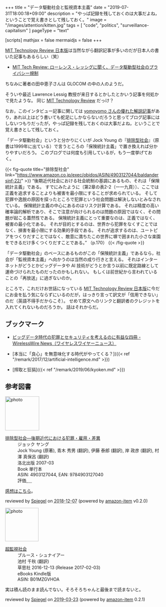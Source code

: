 +++
title = "データ駆動社会と監視資本主義"
date =  "2019-07-31T18:00:18+09:00"
description = "やっぱ記録を残しておくのは大事だよね，ということで覚え書きとして残しておく。"
image = "/images/attention/kitten.jpg"
tags = [ "code", "politics", "surveillance-capitalism" ]
pageType = "text"

[scripts]
  mathjax = false
  mermaidjs = false
+++

[MIT Technology Review 日本版](https://www.technologyreview.jp/)は当然ながら翻訳記事が多いのだが日本人の書いた記事もあるらしい（笑）

- [MIT Tech Review: ローレンス・レッシグに聞く、データ駆動型社会のプライバシー規制](https://www.technologyreview.jp/s/154785/interview-with-lessig-privacy-regulation-in-the-data-driven-society/)

ちなみに著者の田中恵子さんは GLOCOM の中の人のようだ。

そういや最近 Lawrence Lessig 教授が来日するとかしたとかいう記事を何処かで見たような。
同じ [MIT Technology Review](https://www.technologyreview.jp/) だっけ？

なお，このインタビュー記事に関しては [yomoyomo さんの優れた解説記事](https://yamdas.hatenablog.com/entry/20190730/lawrencelessig "ローレンス・レッシグ教授のインタビューがしみじみ興味深い - YAMDAS現更新履歴")があり，あれ以上はどう書いても蛇足にしかならないだろうと思ってブログ記事にはしないつもりだったが，やっぱ記録を残しておくのは大事だよね，ということで覚え書きとして残しておく。

「データ駆動社会」というと分かりにくいが Jock Young の『[排除型社会](https://www.amazon.co.jp/exec/obidos/ASIN/4903127044/baldandersinf-22/)』（原書は1999年に出ている）で言うところの「保険統計主義」で置き換えれば分かりやすいだろう。
このブログでは何度も引用しているが，もう一度挙げておく。

{{< fig-quote title="排除型社会" link="https://www.amazon.co.jp/exec/obidos/ASIN/4903127044/baldandersinf-22/" >}}
<q>後期近代社会における社会統制の基調にあるもの、それは「保険統計主義」である。
すでにみたように〔第2章の表2-2（一一九頁）〕、ここでは正義を追求することよりも被害を最小限にすることが求められている。
そして犯罪や逸脱の原因を探ったところで犯罪という社会問題は解決しないとみなされている。
保険統計主義の中心にあるのはリスク計算である。
それは精度の高い確率論的解析であり、そこで注意が向けられるのは問題の原因ではなく、その問題が起こる蓋然性である。
保険統計主義にとって重要なのは、正義ではなく、被害の最小化である。
それが目的とするのは、世界から犯罪をなくすことではなく、損害を最小限にする効果的手段である。
それが追求するのは、ユートピアをつくりだすことではなく、敵意に満ちたこの世界に塀で囲まれた小さな楽園をできるだけ多くつくりだすことである。</q>
（p.170）
{{< /fig-quote >}}

「データ駆動社会」のベースにあるものがこの「保険統計主義」であるなら，社会が「監視資本主義」へ向かうのは当然の成り行きと言える。
それはインターネットがどうとかビッグデータや AI 技術がどうとか言う以前に既定路線として運命づけられたものだったのかもしれない。
もしくは前世紀から言われていることの「再放送」に過ぎないのか。

ところで，これだけお世話になっている [MIT Technology Review 日本版](https://www.technologyreview.jp/)に今だにお金を払う気にならずにいるのだが，はっきり言って訳文が「信用できない」のだ（英語不得手だからこそ）。
せめて原文へのリンクと翻訳者のクレジットを入れてくれないものだろうか。
話はそれからだ。

## ブックマーク

- [ビッグデータ時代の犯罪とセキュリティを考えるのに有益な四冊 - WirelessWire News（ワイヤレスワイヤーニュース）](https://wirelesswire.jp/2015/04/29831/)

- [本当に「良心」を無意味化する時代がやってくる？]({{< ref "/remark/2017/12/artificial-intelligence.md" >}})
- [搾取と狂狷]({{< ref "/remark/2019/06/kyoken.md" >}})

## 参考図書

<div class="hreview">
  <div class="photo"><a class="item url" href="https://www.amazon.co.jp/%E6%8E%92%E9%99%A4%E5%9E%8B%E7%A4%BE%E4%BC%9A%E2%80%95%E5%BE%8C%E6%9C%9F%E8%BF%91%E4%BB%A3%E3%81%AB%E3%81%8A%E3%81%91%E3%82%8B%E7%8A%AF%E7%BD%AA%E3%83%BB%E9%9B%87%E7%94%A8%E3%83%BB%E5%B7%AE%E7%95%B0-%E3%82%B8%E3%83%A7%E3%83%83%E3%82%AF-%E3%83%A4%E3%83%B3%E3%82%B0/dp/4903127044?SubscriptionId=AKIAJYVUJ3DMTLAECTHA&tag=baldandersinf-22&linkCode=xm2&camp=2025&creative=165953&creativeASIN=4903127044"><img src="https://images-fe.ssl-images-amazon.com/images/I/41uBRNdBygL._SL160_.jpg" width="110" alt="photo"></a></div>
  <dl class="fn">
    <dt><a href="https://www.amazon.co.jp/%E6%8E%92%E9%99%A4%E5%9E%8B%E7%A4%BE%E4%BC%9A%E2%80%95%E5%BE%8C%E6%9C%9F%E8%BF%91%E4%BB%A3%E3%81%AB%E3%81%8A%E3%81%91%E3%82%8B%E7%8A%AF%E7%BD%AA%E3%83%BB%E9%9B%87%E7%94%A8%E3%83%BB%E5%B7%AE%E7%95%B0-%E3%82%B8%E3%83%A7%E3%83%83%E3%82%AF-%E3%83%A4%E3%83%B3%E3%82%B0/dp/4903127044?SubscriptionId=AKIAJYVUJ3DMTLAECTHA&tag=baldandersinf-22&linkCode=xm2&camp=2025&creative=165953&creativeASIN=4903127044">排除型社会―後期近代における犯罪・雇用・差異</a></dt>
	<dd>ジョック ヤング</dd>
	<dd>Jock Young (原著), 青木 秀男 (翻訳), 伊藤 泰郎 (翻訳), 岸 政彦 (翻訳), 村澤 真保呂 (翻訳)</dd>
    <dd>洛北出版 2007-03</dd>
    <dd>Book 単行本</dd>
    <dd>ASIN: 4903127044, EAN: 9784903127040</dd>
    <dd>評価<abbr class="rating fa-sm" title="5">&nbsp;<i class="fas fa-star"></i>&nbsp;<i class="fas fa-star"></i>&nbsp;<i class="fas fa-star"></i>&nbsp;<i class="fas fa-star"></i>&nbsp;<i class="fas fa-star"></i></abbr></dd>
  </dl>
  <p class="description"><a href="https://baldanders.info/blog/000410/">感想はこちら</a>。</p>
  <p class="powered-by" >reviewed by <a href='#maker' class='reviewer'>Spiegel</a> on <abbr class="dtreviewed" title="2018-12-07">2018-12-07</abbr> (powered by <a href="https://github.com/spiegel-im-spiegel/amazon-item" >amazon-item</a> v0.2.0)</p>
</div>

<div class="hreview">
  <div class="photo"><a class="item url" href="https://www.amazon.co.jp/%E8%B6%85%E7%9B%A3%E8%A6%96%E7%A4%BE%E4%BC%9A-%E3%83%96%E3%83%AB%E3%83%BC%E3%82%B9%E3%83%BB%E3%82%B7%E3%83%A5%E3%83%8A%E3%82%A4%E3%82%A2%E3%83%BC-ebook/dp/B01MZGVHOA?SubscriptionId=AKIAJYVUJ3DMTLAECTHA&tag=baldandersinf-22&linkCode=xm2&camp=2025&creative=165953&creativeASIN=B01MZGVHOA"><img src="https://images-fe.ssl-images-amazon.com/images/I/51T6PBdGbyL._SL160_.jpg" width="108" alt="photo"></a></div>
  <dl class="fn">
    <dt><a href="https://www.amazon.co.jp/%E8%B6%85%E7%9B%A3%E8%A6%96%E7%A4%BE%E4%BC%9A-%E3%83%96%E3%83%AB%E3%83%BC%E3%82%B9%E3%83%BB%E3%82%B7%E3%83%A5%E3%83%8A%E3%82%A4%E3%82%A2%E3%83%BC-ebook/dp/B01MZGVHOA?SubscriptionId=AKIAJYVUJ3DMTLAECTHA&tag=baldandersinf-22&linkCode=xm2&camp=2025&creative=165953&creativeASIN=B01MZGVHOA">超監視社会</a></dt>
	<dd>ブルース・シュナイアー</dd>
	<dd>池村 千秋 (翻訳)</dd>
    <dd>草思社 2016-12-13 (Release 2017-02-03)</dd>
    <dd>eBooks Kindle版</dd>
    <dd>ASIN: B01MZGVHOA</dd>
  </dl>
  <p class="description">実は積ん読のまま読んでない。そろそろちゃんと最後まで読まないと。</p>
  <p class="powered-by" >reviewed by <a href='#maker' class='reviewer'>Spiegel</a> on <abbr class="dtreviewed" title="2019-03-23">2019-03-23</abbr> (powered by <a href="https://github.com/spiegel-im-spiegel/amazon-item" >amazon-item</a> 0.2.1)</p>
</div>
